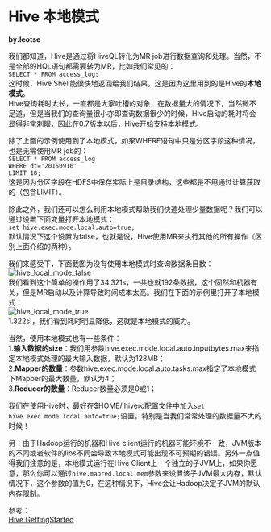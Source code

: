 # Hive 本地模式
__by:leotse__


我们都知道，Hive是通过将HiveQL转化为MR job进行数据查询和处理。当然，不是全部的HQL语句都需要转为MR，比如我们常见的：  
`SELECT * FROM access_log;`  
这时候，Hive Shell能很快地返回给我们结果，这是因为这里用到的是Hive的**本地模式**。  
Hive查询耗时太长，一直都是大家吐槽的对象，在数据量大的情况下，当然微不足道，但是当我们的查询量很小亦即查询数据很少的时候，Hive启动的耗时将会显得非常刺眼，因此在0.7版本以后，Hive开始支持本地模式。

除了上面的示例使用到了本地模式，如果WHERE语句中只是分区字段这种情况，也是无需使用MR job的：  
`SELECT * FROM access_log`  
`WHERE dt='20150916'`  
`LIMIT 10;`  
这是因为分区字段在HDFS中保存实际上是目录结构，这些都是不用通过计算获取的（包含LIMIT）。

除此之外，我们还可以怎么利用本地模式帮助我们快速处理少量数据呢？我们可以通过设置下面变量打开本地模式：  
`set hive.exec.mode.local.auto=true;`  
默认情况下这个设置为false，也就是说，Hive使用MR来执行其他的所有操作（区别上面介绍的两种）。

我们来感受下，下面截图为没有使用本地模式时查询数据条目数：  
![hive_local_mode_false](https://github.com/leotse90/SparkNotes/blob/master/images/hive_local_mode_false.png)  
我们看到这个简单的操作用了34.321s，一共也就192条数据，这个固然和机器有关，但是MR启动以及计算导致时间成本太高。我们在下面的示例里打开了本地模式：  
![hive_local_mode_true](https://github.com/leotse90/SparkNotes/blob/master/images/hive_local_mode_true.png)  
1.322s!，我们看到耗时明显降低，这就是本地模式的威力。

当然，使用本地模式也有一些条件：  
1.**输入数据的size**：我们用参数hive.exec.mode.local.auto.inputbytes.max来指定本地模式处理的最大输入数据，默认为128MB；  
2.**Mapper的数量**：参数hive.exec.mode.local.auto.tasks.max指定了本地模式下Mapper的最大数量，默认为4；  
3.**Reducer的数量**：Reducer数量必须是0或1；

我们在使用Hive时，最好在$HOME/.hiverc配置文件中加入`set hive.exec.mode.local.auto=true;`设置。特别是当我们常常处理的数据量不大的时候！

另：由于Hadoop运行的机器和Hive client运行的机器可能环境不一致，JVM版本的不同或者软件的libs不同会导致本地模式可能出现不可预期的错误。另外一点值得我们注意的是，本地模式运行在Hive Client上一个独立的子JVM上，如果你愿意，那么你可以通过`hive.mapred.local.mem`参数来设置该子JVM最大内存，默认情况下，这个参数的值为0，在这种情况下，Hive会让Hadoop决定子JVM的默认内存限制。

参考：  
[Hive GettingStarted](https://cwiki.apache.org/confluence/display/Hive/GettingStarted#GettingStarted-Hive,Map-ReduceandLocal-Mode)